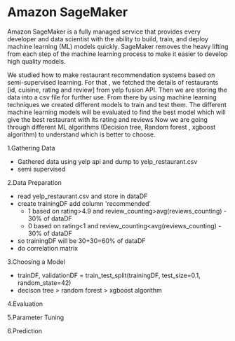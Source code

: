 # Amazon SageMaker

Amazon SageMaker is a fully managed service that provides every developer and data scientist with the ability to build, train, and deploy machine learning (ML) models quickly. SageMaker removes the heavy lifting from each step of the machine learning process to make it easier to develop high quality models.

We studied how to make restaurant recommendation systems based on semi-supervised learning.
For that , we  fetched the details of restaurants  [id, cuisine, rating and review] from yelp fusion API.
Then we are storing the data into a csv file for further use. From there by using machine learning techniques we created different models to train and test them. The different machine learning models will be evaluated to find  the best model which will give  the best  restaurant with its rating and reviews
Now we are going through different ML algorithms (Decision tree, Random forest , xgboost algorithm) to understand which is better to choose. 



1.Gathering Data
- Gathered data using yelp api and dump to yelp_restaurant.csv
- semi supervised

2.Data Preparation
- read yelp_restaurant.csv and store in dataDF
- create trainingDF add column 'recommended' 
  - 1 based on rating>4.9 and review_counting>avg(reviews_counting) - 30% of dataDF
  - 0 based on rating<1 and review_counting<avg(reviews_counting) - 30% of dataDF
- so trainingDF will be 30+30=60% of dataDF
- do correlation matrix

3.Choosing a Model
- trainDF, validationDF = train_test_split(trainingDF, test_size=0.1, random_state=42)
- decison tree > random forest > xgboost algorithm

4.Evaluation

5.Parameter Tuning

6.Prediction
